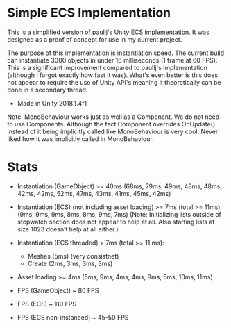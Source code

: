 # Simple ECS Implementation

This is a simplified version of paullj's [Unity ECS implementation](https://github.com/paullj/unity-ecs-instanced-sprite-renderer). It was designed as a proof of concept for use in my current project.

The purpose of this implementation is instantiation speed. The current build can instantiate 3000 objects in under 16 milliseconds (1 frame at 60 FPS). This is a significant improvement compared to paullj's implementation (although I forgot exactly how fast it was). What's even better is this does not appear to require the use of Unity API's meaning it theoretically can be done in a secondary thread.

- Made in Unity 2018.1.4f1

Note: MonoBehaviour works just as well as a Component. We do not need to use Components. Although the fact Component overrides OnUpdate() instead of it being implicitly called like MonoBehaviour is very cool. Never liked how it was implicitly called in MonoBehaviour.

# Stats

- Instantiation (GameObject) >= 40ms (68ms, 79ms, 49ms, 48ms, 48ms, 42ms, 42ms, 52ms, 47ms, 43ms, 41ms, 45ms, 42ms)
- Instantiation (ECS) (not including asset loading) >= 7ms (total >= 11ms) (9ms, 9ms, 9ms, 8ms, 8ms, 9ms, 7ms) (Note: Initializing lists outside of stopwatch section does not appear to help at all. Also starting lists at size 1023 doesn’t help at all either.)
- Instantiation (ECS threaded) > 7ms (total >= 11 ms):
	- Meshes (5ms) (very consistnet)
	- Create (2ms, 3ms, 3ms, 3ms)

- Asset loading >= 4ms (5ms, 9ms, 4ms, 4ms, 9ms, 5ms, 10ms, 11ms)

- FPS (GameObject) ~ 80 FPS
- FPS (ECS) ~ 110 FPS
- FPS (ECS non-instanced) ~ 45-50 FPS